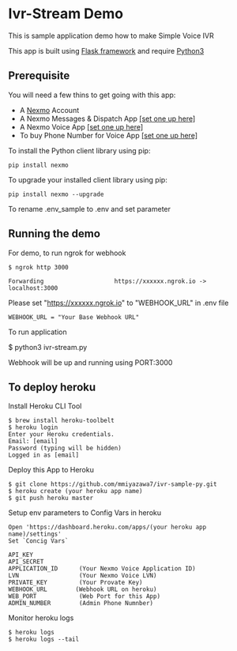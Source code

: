 # Ivr-Stream Demo

This is sample application demo how to make Simple Voice IVR

This app is built using [Flask framework](http://flask.pocoo.org/) and require [Python3](https://www.python.org/)

## Prerequisite

You will need a few thins to get going with this app: 

- A [Nexmo](https://nexmo.com) Account
- A Nexmo Messages & Dispatch App [[set one up here]](https://dashboard.nexmo.com/messages/create-application)
- A Nexmo Voice App [[set one up here]](https://dashboard.nexmo.com/voice/create-application)
- To buy Phone Number for Voice App [[set one up here]](https://dashboard.nexmo.com/buy-numbers)


To install the Python client library using pip:

    pip install nexmo

To upgrade your installed client library using pip:

    pip install nexmo --upgrade

To rename .env_sample to .env and set parameter

## Running the demo


For demo, to run ngrok for webhook

    $ ngrok http 3000

    Forwarding                    https://xxxxxx.ngrok.io -> localhost:3000
    
Please set "https://xxxxxx.ngrok.io" to "WEBHOOK_URL" in .env file

    WEBHOOK_URL = "Your Base Webhook URL"

To run application

$ python3 ivr-stream.py
    
Webhook will be up and running using PORT:3000

## To deploy heroku

Install Heroku CLI Tool

    $ brew install heroku-toolbelt
    $ heroku login
    Enter your Heroku credentials.
    Email: [email]
    Password (typing will be hidden)
    Logged in as [email]
    
Deploy this App to Heroku

    $ git clone https://github.com/mmiyazawa7/ivr-sample-py.git
    $ heroku create (your heroku app name)
    $ git push heroku master
    
Setup env parameters to Config Vars in heroku

    Open 'https://dashboard.heroku.com/apps/(your heroku app name)/settings'
    Set `Concig Vars`
    
    API_KEY
    API_SECRET
    APPLICATION_ID      (Your Nexmo Voice Application ID)
    LVN                 (Your Nexmo Voice LVN)
    PRIVATE_KEY         (Your Provate Key)
    WEBHOOK_URL        (Webhook URL on heroku)
    WEB_PORT            (Web Port for this App)
    ADMIN_NUMBER        (Admin Phone Numnber)


Monitor heroku logs

    $ heroku logs
    $ heroku logs --tail
    